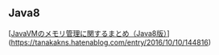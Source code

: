 
## Java8

[[JavaVMのメモリ管理に関するまとめ（Java8版）](https://tanakakns.hatenablog.com/entry/2016/10/10/144816)](https://tanakakns.hatenablog.com/entry/2016/10/10/144816)

